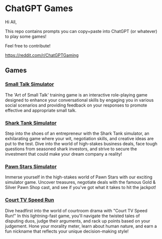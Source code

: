 # ChatGPT Games

Hi All,

This repo contains prompts you can copy+paste into ChatGPT (or whatever) to play some games!

Feel free to contribute!

https://reddit.com/r/ChatGPTGaming

## Games

### [Small Talk Simulator](games/small-talk-simulator.md)
The 'Art of Small Talk' training game is an interactive role-playing game designed to enhance your conversational skills by engaging you in various social scenarios and providing feedback on your responses to promote effective and appropriate small talk.

### [Shark Tank Simulator](games/shark-tank-simulator.md)
Step into the shoes of an entrepreneur with the Shark Tank simulator, an exhilarating game where your wit, negotiation skills, and creative ideas are put to the test. Dive into the world of high-stakes business deals, face tough questions from seasoned shark investors, and strive to secure the investment that could make your dream company a reality!

### [Pawn Stars Simulator](games/pawn-stars-simulator.md)
Immerse yourself in the high-stakes world of Pawn Stars with our exciting simulator game. Uncover treasures, negotiate deals with the famous Gold & Silver Pawn Shop cast, and see if you've got what it takes to hit the jackpot!

### [Court TV Speed Run](games/court-tv-speed-run.md)
Dive headfirst into the world of courtroom drama with "Court TV Speed Run!" In this lightning-fast game, you'll navigate the twisted tales of disputing duos, judge their arguments, and rack up points based on your judgement. Hone your morality meter, learn about human nature, and earn a fun nickname that reflects your unique decision-making style!